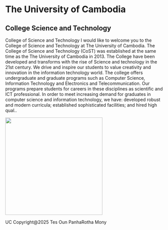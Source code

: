 <body>

<h1>The University of Cambodia</h1>
<h2>College Science and Technology</h2>
<p>College of Science and Technology I would like to welcome you to the College of Science and Technology at The University of Cambodia. The College of Science and Technology (CoST) was established at the same time as the The University of Cambodia in 2013. The College have been developed and transforms with the rise of Science and technology in the 21st century. We drive and inspire our students to value creativity and innovation in the information technology world. The college offers undergraduate and graduate programs such as Computer Science, Information Technology and Electronics and Telecommunication. Our programs prepare students for careers in these disciplines as scientific and ICT professional. In order to meet increasing demand for graduates in computer science and information technology, we have: developed robust and modern curricula; established sophisticated facilities; and hired high qual..</p>

</body>
<img src="https://onsophearakchhaiya.github.io/h1.html.project/it.jpg"
width="307" height="307">
<p>UC Copyright@2025 Tes Oun PanhaRotha Mony</p>

